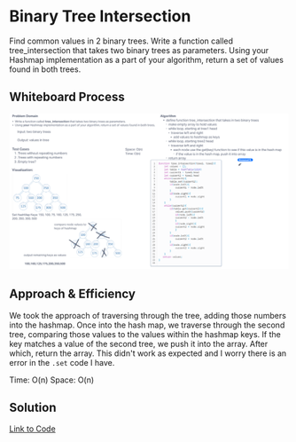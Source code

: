# Binary Tree Intersection

Find common values in 2 binary trees. Write a function called tree_intersection that takes two binary trees as parameters. Using your Hashmap implementation as a part of your algorithm, return a set of values found in both trees.

## Whiteboard Process

![Whiteboard](./whiteboard.png)

## Approach & Efficiency
<!-- What approach did you take? Why? What is the Big O space/time for this approach? -->

We took the approach of traversing through the tree, adding those numbers into the hashmap. Once into the hash map, we traverse through the second tree, comparing those values to the values within the hashmap keys. If the key matches a value of the second tree, we push it into the array. After which, return the array. This didn't work as expected and I worry there is an error in the `.set` code I have.

Time: O(n)
Space: O(n)

## Solution
<!-- Show how to run your code, and examples of it in action -->

[Link to Code](./index.js)
